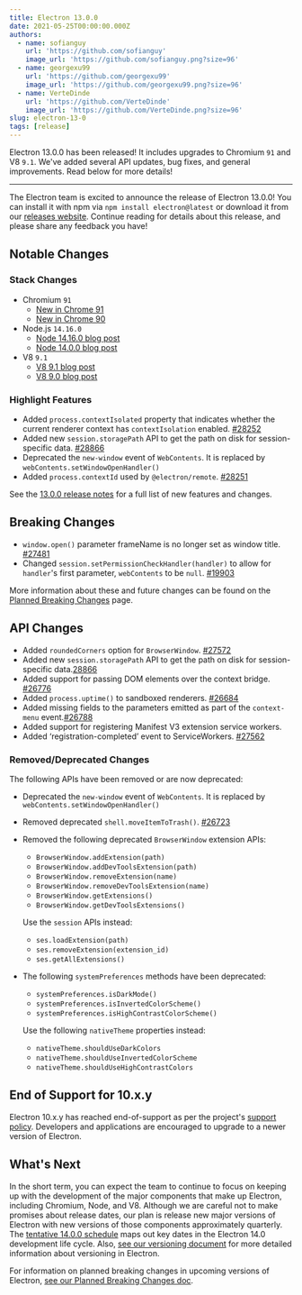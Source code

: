 ```yaml
---
title: Electron 13.0.0
date: 2021-05-25T00:00:00.000Z
authors:
  - name: sofianguy
    url: 'https://github.com/sofianguy'
    image_url: 'https://github.com/sofianguy.png?size=96'
  - name: georgexu99
    url: 'https://github.com/georgexu99'
    image_url: 'https://github.com/georgexu99.png?size=96'
  - name: VerteDinde
    url: 'https://github.com/VerteDinde'
    image_url: 'https://github.com/VerteDinde.png?size=96'
slug: electron-13-0
tags: [release]
---
```


Electron 13.0.0 has been released! It includes upgrades to Chromium `91` and V8 `9.1`. We've added several API updates, bug fixes, and general improvements. Read below for more details!

<!-- truncate -->

---

The Electron team is excited to announce the release of Electron 13.0.0! You can install it with npm via `npm install electron@latest` or download it from our [releases website](https://electronjs.org/releases/stable). Continue reading for details about this release, and please share any feedback you have!

## Notable Changes

### Stack Changes

- Chromium `91`
  - [New in Chrome 91](https://developer.chrome.com/blog/new-in-chrome-91/)
  - [New in Chrome 90](https://developer.chrome.com/blog/new-in-chrome-90/)
- Node.js `14.16.0`
  - [Node 14.16.0 blog post](https://nodejs.org/en/blog/release/v14.16.0/)
  - [Node 14.0.0 blog post](https://nodejs.org/en/blog/release/v14.0.0/)
- V8 `9.1`
  - [V8 9.1 blog post](https://v8.dev/blog/v8-release-91)
  - [V8 9.0 blog post](https://v8.dev/blog/v8-release-90)

### Highlight Features

- Added `process.contextIsolated` property that indicates whether the current renderer context has `contextIsolation` enabled. [#28252](https://github.com/electron/electron/pull/28252)
- Added new `session.storagePath` API to get the path on disk for session-specific data. [#28866](https://github.com/electron/electron/pull/28866)
- Deprecated the `new-window` event of `WebContents`. It is replaced by `webContents.setWindowOpenHandler()`
- Added `process.contextId` used by `@electron/remote`. [#28251](https://github.com/electron/electron/pull/28251)

See the [13.0.0 release notes](https://github.com/electron/electron/releases/tag/v13.0.0) for a full list of new features and changes.

## Breaking Changes

- `window.open()` parameter frameName is no longer set as window title. [#27481](https://github.com/electron/electron/pull/27481)
- Changed `session.setPermissionCheckHandler(handler)` to allow for `handler`'s first parameter, `webContents` to be `null`. [#19903](https://github.com/electron/electron/pull/19903)

More information about these and future changes can be found on the [Planned Breaking Changes](https://github.com/electron/electron/blob/master/docs/breaking-changes.md) page.

## API Changes

- Added `roundedCorners` option for `BrowserWindow`. [#27572](https://github.com/electron/electron/pull/27572)
- Added new `session.storagePath` API to get the path on disk for session-specific data.[28866](https://github.com/electron/electron/pull/28866)
- Added support for passing DOM elements over the context bridge. [#26776](https://github.com/electron/electron/pull/26776)
- Added `process.uptime()` to sandboxed renderers. [#26684](https://github.com/electron/electron/pull/26684)
- Added missing fields to the parameters emitted as part of the `context-menu` event.[#26788](https://github.com/electron/electron/pull/26788)
- Added support for registering Manifest V3 extension service workers.
- Added ‘registration-completed’ event to ServiceWorkers. [#27562](https://github.com/electron/electron/pull/27562)

### Removed/Deprecated Changes

The following APIs have been removed or are now deprecated:

- Deprecated the `new-window` event of `WebContents`. It is replaced by `webContents.setWindowOpenHandler()`
- Removed deprecated `shell.moveItemToTrash()`. [#26723](https://github.com/electron/electron/pull/26723)
- Removed the following deprecated `BrowserWindow` extension APIs:

  - `BrowserWindow.addExtension(path)`
  - `BrowserWindow.addDevToolsExtension(path)`
  - `BrowserWindow.removeExtension(name)`
  - `BrowserWindow.removeDevToolsExtension(name)`
  - `BrowserWindow.getExtensions()`
  - `BrowserWindow.getDevToolsExtensions()`

  Use the `session` APIs instead:

  - `ses.loadExtension(path)`
  - `ses.removeExtension(extension_id)`
  - `ses.getAllExtensions()`

- The following `systemPreferences` methods have been deprecated:

  - `systemPreferences.isDarkMode()`
  - `systemPreferences.isInvertedColorScheme()`
  - `systemPreferences.isHighContrastColorScheme()`

  Use the following `nativeTheme` properties instead:

  - `nativeTheme.shouldUseDarkColors`
  - `nativeTheme.shouldUseInvertedColorScheme`
  - `nativeTheme.shouldUseHighContrastColors`

## End of Support for 10.x.y

Electron 10.x.y has reached end-of-support as per the project's [support policy](https://electronjs.org/docs/tutorial/support#supported-versions). Developers and applications are encouraged to upgrade to a newer version of Electron.

## What's Next

In the short term, you can expect the team to continue to focus on keeping up with the development of the major components that make up Electron, including Chromium, Node, and V8. Although we are careful not to make promises about release dates, our plan is release new major versions of Electron with new versions of those components approximately quarterly. The [tentative 14.0.0 schedule](https://electronjs.org/docs/tutorial/electron-timelines) maps out key dates in the Electron 14.0 development life cycle. Also, [see our versioning document](https://electronjs.org/docs/tutorial/electron-versioning) for more detailed information about versioning in Electron.

For information on planned breaking changes in upcoming versions of Electron, [see our Planned Breaking Changes doc](https://github.com/electron/electron/blob/master/docs/breaking-changes.md).
